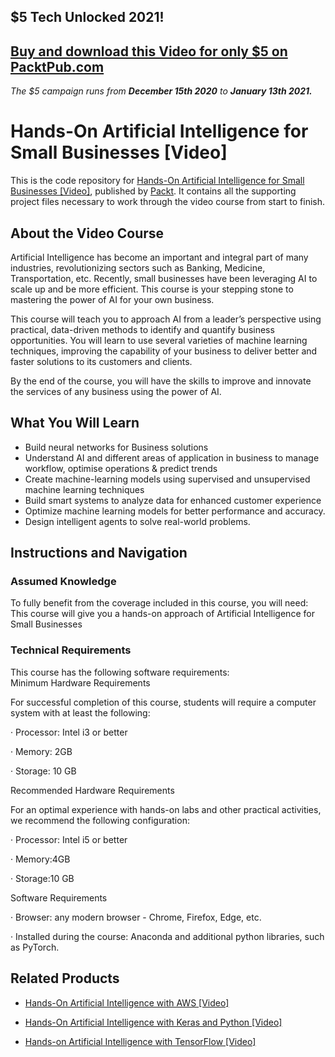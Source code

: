## $5 Tech Unlocked 2021!
[Buy and download this Video for only $5 on PacktPub.com](https://www.packtpub.com/product/hands-on-artificial-intelligence-for-small-businesses-video/9781788391863)
-----
*The $5 campaign         runs from __December 15th 2020__ to __January 13th 2021.__*

# Hands-On Artificial Intelligence for Small Businesses [Video]
This is the code repository for [Hands-On Artificial Intelligence for Small Businesses [Video]](https://www.packtpub.com/big-data-and-business-intelligence/hands-artificial-intelligence-small-businesses-video?utm_source=github&utm_medium=repository&utm_campaign=9781788391863), published by [Packt](https://www.packtpub.com/?utm_source=github). It contains all the supporting project files necessary to work through the video course from start to finish.
## About the Video Course
Artificial Intelligence has become an important and integral part of many industries, revolutionizing sectors such as Banking, Medicine, Transportation, etc. Recently, small businesses have been leveraging AI to scale up and be more efficient. This course is your stepping stone to mastering the power of AI for your own business.

This course will teach you to approach AI from a leader’s perspective using practical, data-driven methods to identify and quantify business opportunities. You will learn to use several varieties of machine learning techniques, improving the capability of your business to deliver better and faster solutions to its customers and clients.

By the end of the course, you will have the skills to improve and innovate the services of any business using the power of AI.

<H2>What You Will Learn</H2>
<DIV class=book-info-will-learn-text>
<UL>
<LI>Build neural networks for Business solutions 
<LI>Understand AI and different areas of application in business to manage workflow, optimise operations &amp; predict trends 
<LI>Create machine-learning models using supervised and unsupervised machine learning techniques 
<LI>Build smart systems to analyze data for enhanced customer experience 
<LI>Optimize machine learning models for better performance and accuracy. 
<LI>Design intelligent agents to solve real-world problems. </LI></UL></DIV>

## Instructions and Navigation
### Assumed Knowledge
To fully benefit from the coverage included in this course, you will need:<br/>
This course will give you a hands-on approach of Artificial Intelligence for Small Businesses
### Technical Requirements
This course has the following software requirements:<br/>
Minimum Hardware Requirements

For successful completion of this course, students will require a computer system with at least the following:

·                 Processor: Intel i3 or better

·                 Memory: 2GB

·                 Storage: 10 GB

Recommended Hardware Requirements

For an optimal experience with hands-on labs and other practical activities, we recommend the following configuration:

·                 Processor: Intel i5 or better

·                 Memory:4GB

·                 Storage:10 GB

Software Requirements

·                 Browser: any modern browser - Chrome, Firefox, Edge, etc.

·                 Installed during the course: Anaconda and additional python libraries, such as PyTorch.

## Related Products
* [Hands-On Artificial Intelligence with AWS [Video]](https://www.packtpub.com/application-development/hands-artificial-intelligence-aws-video?utm_source=github&utm_medium=repository&utm_campaign=9781789536447)

* [Hands-On Artificial Intelligence with Keras and Python [Video]](https://www.packtpub.com/application-development/hands-artificial-intelligence-keras-and-python-video?utm_source=github&utm_medium=repository&utm_campaign=9781838557829)

* [Hands-on Artificial Intelligence with TensorFlow [Video]](https://www.packtpub.com/big-data-and-business-intelligence/hands-artificial-intelligence-tensorflow-video?utm_source=github&utm_medium=repository&utm_campaign=9781789135091)

